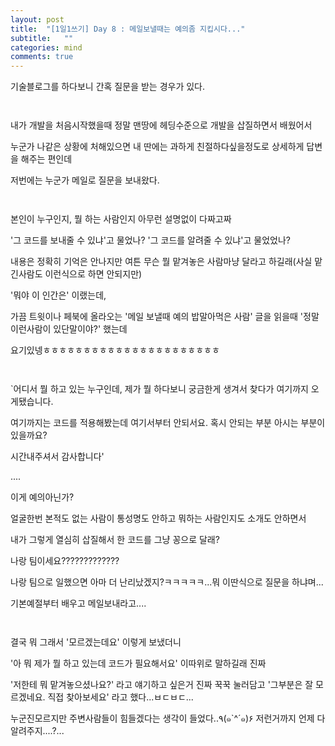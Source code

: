 ```yaml
---
layout: post
title:  "[1일1쓰기] Day 8 : 메일보낼때는 예의좀 지킵시다..."
subtitle:   ""
categories: mind
comments: true
---
```








기술블로그를 하다보니 간혹 질문을 받는 경우가 있다.

` `

내가 개발을 처음시작했을때 정말 맨땅에 헤딩수준으로 개발을 삽질하면서 배웠어서

누군가 나같은 상황에 처해있으면 내 딴에는 과하게 친절하다싶을정도로 상세하게 답변을 해주는 편인데

저번에는 누군가 메일로 질문을 보내왔다.

` `

 본인이 누구인지, 뭘 하는 사람인지 아무런 설명없이 다짜고짜

'그 코드를 보내줄 수 있냐'고 물었나? '그 코드를 알려줄 수 있냐'고 물었었나?

내용은 정확히 기억은 안나지만 여튼 무슨 뭘 맡겨놓은 사람마냥 달라고 하길래(사실 맡긴사람도 이런식으로 하면 안되지만)

'뭐야 이 인간은' 이랬는데,

가끔 트윗이나 페북에 올라오는 '메일 보낼때 예의 밥말아먹은 사람' 글을 읽을때 '정말 이런사람이 있단말이야?' 했는데

요기있넹ㅎㅎㅎㅎㅎㅎㅎㅎㅎㅎㅎㅎㅎㅎㅎㅎㅎㅎㅎㅎㅎㅎ

` `

`어디서 뭘 하고 있는 누구인데, 제가 뭘 하다보니 궁금한게 생겨서 찾다가 여기까지 오게됐습니다.

여기까지는 코드를 적용해봤는데 여기서부터 안되서요. 혹시 안되는 부분 아시는 부분이 있을까요?

시간내주셔서 감사합니다'



....

이게 예의아닌가?

얼굴한번 본적도 없는 사람이 통성명도 안하고 뭐하는 사람인지도 소개도 안하면서

내가 그렇게 열심히 삽질해서 한 코드를 그냥 꽁으로 달래?

나랑 팀이세요?????????????

나랑 팀으로 일했으면 아마 더 난리났겠지?ㅋㅋㅋㅋㅋ...뭐 이딴식으로 질문을 하냐며...

기본예절부터 배우고 메일보내라고....

` `



결국 뭐 그래서 '모르겠는데요' 이렇게 보냈더니

'아 뭐 제가 뭘 하고 있는데 코드가 필요해서요' 이따위로 말하길래 진짜

'저한테 뭐 맡겨놓으셨나요?' 라고 얘기하고 싶은거 진짜 꾹꾹 눌러담고 '그부분은 잘 모르겠네요. 직접 찾아보세요' 라고 했다...ㅂㄷㅂㄷ...

누군진모르지만 주변사람들이 힘들겠다는 생각이 들었다..٩(๑`^´๑)۶ 저런거까지 언제 다 알려주지....?...









